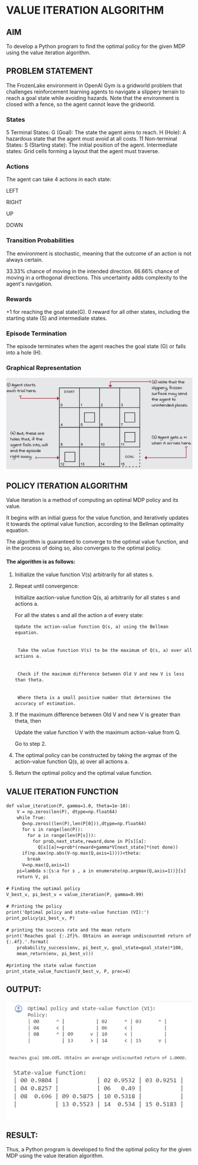 # VALUE ITERATION ALGORITHM

## AIM
To develop a Python program to find the optimal policy for the given MDP using the value iteration algorithm.

## PROBLEM STATEMENT
The FrozenLake environment in OpenAI Gym is a gridworld problem that challenges reinforcement learning agents to navigate a slippery terrain to reach a goal state while avoiding hazards. Note that the environment is closed with a fence, so the agent cannot leave the gridworld.

### States
5 Terminal States:
G (Goal): The state the agent aims to reach.
H (Hole): A hazardous state that the agent must avoid at all costs.
11 Non-terminal States:
S (Starting state): The initial position of the agent.
Intermediate states: Grid cells forming a layout that the agent must traverse.
### Actions
The agent can take 4 actions in each state:

LEFT

RIGHT

UP

DOWN
### Transition Probabilities
The environment is stochastic, meaning that the outcome of an action is not always certain.

33.33% chance of moving in the intended direction.
66.66% chance of moving in a orthogonal directions.
This uncertainty adds complexity to the agent's navigation.

### Rewards
+1 for reaching the goal state(G).
0 reward for all other states, including the starting state (S) and intermediate states.
### Episode Termination
The episode terminates when the agent reaches the goal state (G) or falls into a hole (H).

### Graphical Representation
![rl-value-iteration](1.png)
## POLICY ITERATION ALGORITHM
Value iteration is a method of computing an optimal MDP policy and its value.

 It begins with an initial guess for the value function, and iteratively updates it towards the optimal value function, according to the Bellman optimality equation.

The algorithm is guaranteed to converge to the optimal value function, and in the process of doing so, also converges to the optimal policy.
#### The algorithm is as follows:
1. Initialize the value function V(s) arbitrarily for all states s.
2. Repeat until convergence:
    
    Initialize aaction-value function Q(s, a) arbitrarily for all states s and actions a.
    
    For all the states s and all the action a of every state:
    
       Update the action-value function Q(s, a) using the Bellman equation.


        Take the value function V(s) to be the maximum of Q(s, a) over all actions a.


        Check if the maximum difference between Old V and new V is less than theta.


        Where theta is a small positive number that determines the accuracy of estimation.

    
3. If the maximum difference between Old V and new V is greater than theta, then

    Update the value function V with the maximum action-value from Q.

    Go to step 2.

4. The optimal policy can be constructed by taking the argmax of the action-value function Q(s, a) over all actions a.
5. Return the optimal policy and the optimal value function.

## VALUE ITERATION FUNCTION
```
def value_iteration(P, gamma=1.0, theta=1e-10):
    V = np.zeros(len(P), dtype=np.float64)
    while True:
      Q=np.zeros((len(P),len(P[0])),dtype=np.float64)
      for s in range(len(P)):
        for a in range(len(P[s])):
          for prob,next_state,reward,done in P[s][a]:
            Q[s][a]+=prob*(reward+gamma*V[next_state]*(not done))
      if(np.max(np.abs(V-np.max(Q,axis=1))))<theta:
        break
      V=np.max(Q,axis=1)
    pi=lambda s:{s:a for s , a in enumerate(np.argmax(Q,axis=1))}[s]
    return V, pi

# Finding the optimal policy
V_best_v, pi_best_v = value_iteration(P, gamma=0.99)

# Printing the policy
print('Optimal policy and state-value function (VI):')
print_policy(pi_best_v, P)

# printing the success rate and the mean return
print('Reaches goal {:.2f}%. Obtains an average undiscounted return of {:.4f}.'.format(
    probability_success(env, pi_best_v, goal_state=goal_state)*100,
    mean_return(env, pi_best_v)))

#printing the state value function
print_state_value_function(V_best_v, P, prec=4)
```
## OUTPUT:
![rl-value-iteration](4.png)
![rl-value-iteration](2.png)
![rl-value-iteration](3.png)
## RESULT:

Thus, a Python program is developed to find the optimal policy for the given MDP using the value iteration algorithm.
